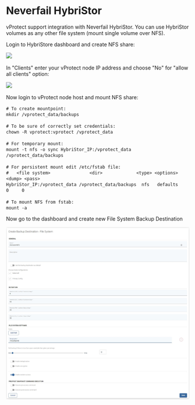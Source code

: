 # Neverfail HybriStor

vProtect support integration with Neverfail HybriStor. You can use HybriStor volumes as any other file system \(mount single volume over NFS\).

Login to HybriStore dashboard and create NFS share:

![](../../../.gitbook/assets/deduplication-appliances-hybristor-nfs-share.jpg)

In "Clients" enter your vProtect node IP address and choose "No" for "allow all clients" option:

![](../../../.gitbook/assets/deduplication-appliances-hybristor-nfs-share-2.jpg)

Now login to vProtect node host and mount NFS share:

```text
# To create mountpoint:
mkdir /vprotect_data/backups

# To be sure of correctly set credentials:
chown -R vprotect:vprotect /vprotect_data

# For temporary mount:
mount -t nfs -o sync HybriStor_IP:/vprotect_data /vprotect_data/backups

# For persistent mount edit /etc/fstab file:
#   <file system>               <dir>             <type> <options> <dump> <pass>
HybriStor_IP:/vprotect_data /vprotect_data/backups  nfs   defaults    0     0

# To mount NFS from fstab:
mount -a
```

Now go to the dashboard and create new File System Backup Destination

![](../../../.gitbook/assets/backup-destinations-file-system-nfs-mount%20%282%29.jpg)

